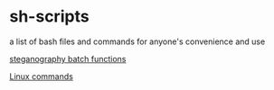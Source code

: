 # sh-scripts
a list of bash files and commands for anyone's convenience and use

[steganography batch functions](https://github.com/ghalib5000/sh-scripts/blob/master/steganography%20batch%20file)

[Linux commands](https://github.com/ghalib5000/sh-scripts/blob/master/linux%20commands)